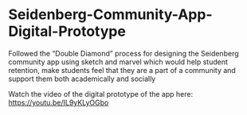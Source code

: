 # Seidenberg-Community-App-Digital-Prototype

Followed the “Double Diamond” process for designing the Seidenberg community app using sketch and marvel which would help student retention, make students feel that they are a part of a community and support them both academically and socially

Watch the video of the digital prototype of the app here: https://youtu.be/IL9yKLyOGbo
